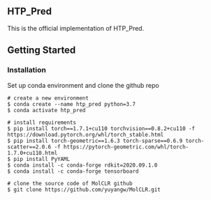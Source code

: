 ## HTP_Pred ##

This is the official implementation of HTP_Pred.

## Getting Started

### Installation

Set up conda environment and clone the github repo

```
# create a new environment
$ conda create --name htp_pred python=3.7
$ conda activate htp_pred

# install requirements
$ pip install torch==1.7.1+cu110 torchvision==0.8.2+cu110 -f https://download.pytorch.org/whl/torch_stable.html
$ pip install torch-geometric==1.6.3 torch-sparse==0.6.9 torch-scatter==2.0.6 -f https://pytorch-geometric.com/whl/torch-1.7.0+cu110.html
$ pip install PyYAML
$ conda install -c conda-forge rdkit=2020.09.1.0
$ conda install -c conda-forge tensorboard

# clone the source code of MolCLR github
$ git clone https://github.com/yuyangw/MolCLR.git
```